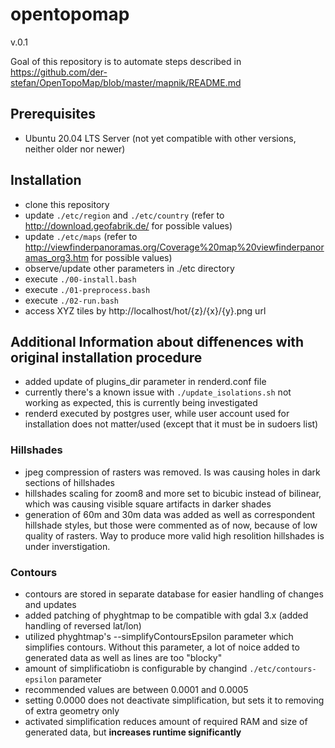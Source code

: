 # opentopomap

v.0.1

Goal of this repository is to automate steps described in https://github.com/der-stefan/OpenTopoMap/blob/master/mapnik/README.md

## Prerequisites

- Ubuntu 20.04 LTS Server (not yet compatible with other versions, neither older nor newer)

## Installation

- clone this repository
- update `./etc/region` and `./etc/country` (refer to http://download.geofabrik.de/ for possible values)
- update `./etc/maps` (refer to http://viewfinderpanoramas.org/Coverage%20map%20viewfinderpanoramas_org3.htm for possible values)
- observe/update other parameters in ./etc directory
- execute `./00-install.bash`
- execute `./01-preprocess.bash`
- execute `./02-run.bash`
- access XYZ tiles by http://localhost/hot/{z}/{x}/{y}.png url

## Additional Information about diffenences with original installation procedure

- added update of plugins_dir parameter in renderd.conf file
- currently there's a known issue with `./update_isolations.sh` not working as expected, this is currently being investigated
- renderd executed by postgres user, while user account used for installation does not matter/used (except that it must be in sudoers list)

### Hillshades

- jpeg compression of rasters was removed. Is was causing holes in dark sections of hillshades
- hillshades scaling for zoom8 and more set to bicubic instead of bilinear, which was causing visible square artifacts in darker shades
- generation of 60m and 30m data was added as well as correspondent hillshade styles, but those were commented as of now, because of low quality of rasters. Way to produce more valid high resolition hillshades is under inverstigation.

### Contours

- contours are stored in separate database for easier handling of changes and updates
- added patching of phyghtmap to be compatible with gdal 3.x (added handling of reversed lat/lon)
- utilized phyghtmap's --simplifyContoursEpsilon parameter which simplifies contours. Without this parameter, a lot of noice added to generated data as well as lines are too "blocky"
- аmount of simplificatiobn is configurable by changind `./etc/contours-epsilon` parameter
- recommended values are between 0.0001 and 0.0005
- setting 0.0000 does not deactivate simplification, but sets it to removing of extra geometry only
- activated simplification reduces amount of required RAM and size of generated data, but **increases runtime significantly**
